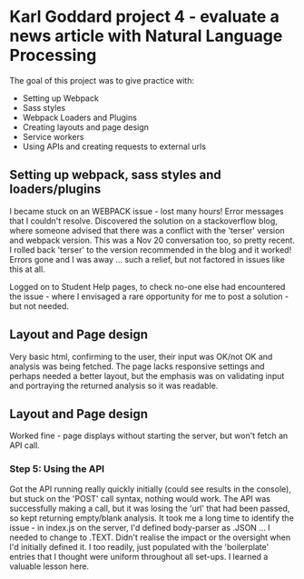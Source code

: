 # Karl Goddard project 4 - evaluate a news article with Natural Language Processing

The goal of this project was to give practice with:
- Setting up Webpack
- Sass styles
- Webpack Loaders and Plugins
- Creating layouts and page design
- Service workers
- Using APIs and creating requests to external urls


## Setting up webpack, sass styles and loaders/plugins

I became stuck on an WEBPACK issue - lost many hours!  Error messages that I couldn't resolve.  Discovered the solution on a stackoverflow blog, where someone advised that there was a conflict with the 'terser' version and webpack version.  This was a Nov 20 conversation too, so pretty recent.  I rolled back 'terser' to the version recommended in the blog and it worked!  Errors gone and I was away ... such a relief, but not factored in issues like this at all.

Logged on to Student Help pages, to check no-one else had encountered the issue - where I envisaged a rare opportunity for me to post a solution - but not needed.

## Layout and Page design

Very basic html, confirming to the user, their input was OK/not OK and analysis was being fetched.  The page lacks responsive settings and perhaps needed a better layout, but the emphasis was on validating input and portraying the returned analysis so it was readable.

## Layout and Page design

Worked fine - page displays without starting the server, but won't fetch an API call.

### Step 5: Using the API

Got the API running really quickly initially (could see results in the console), but stuck on the 'POST' call syntax, nothing would work. The API was successfully making a call, but it was losing the 'url' that had been passed, so kept returning empty/blank analysis.  It took me a long time to identify the issue - in index.js on the server, I'd defined body-parser as .JSON ... I needed to change to .TEXT.  Didn't realise the impact or the oversight when I'd initially defined it.  I too readily, just populated with the 'boilerplate' entries that I thought were uniform throughout all set-ups.  I learned a valuable lesson here.
